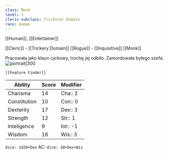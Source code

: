 ```yaml
---
class: Monk
level: 1
cleric-subclass: Trickster Domain
race: Human
---
```

[[Human]], [[Entertainer]]

[[Cleric]] - [[Trickery Domain]]
[[Rogue]] - [[Inquisitive]]
[[Monk]] 

Pracowała jako klaun cyrkowy, trochę jej odbiło. Zamordowała byłego szefa.
![portrait|300](gXMs4yi0.jpg)


```meta-bind-embed
[[Feature Finder]]
```

| Ability      | Score | Modifier |
| ------------ | ----- | -------- |
| Charisma     | 14    | Cha:: 2  |
| Constitution | 10    | Con:: 0  |
| Dexterity    | 17    | Dex:: 3  |
| Strength     | 12    | Str:: 1  |
| Inteligence  | 9     | Int:: -1 |
| Wisdom       | 16    | Wis:: 3  |


`dice: 1d20+Dex`
AC: `dice: 10+Dex+Wis`